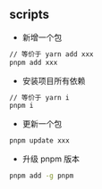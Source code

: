 <!--
abbrlink: cpdijk01
-->

## scripts

* 新增一个包

```bash
// 等价于 yarn add xxx
pnpm add xxx
```

* 安装项目所有依赖

```bash
// 等价于 yarn i
pnpm i
```

* 更新一个包

```bash
pnpm update xxx
```

* 升级 pnpm 版本

```bash
pnpm add -g pnpm
```
